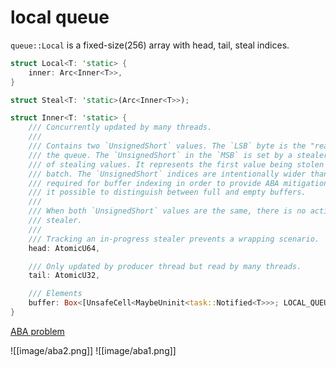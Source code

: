 # local queue

`queue::Local` is a fixed-size(256) array with head, tail, steal indices.

```rust
struct Local<T: 'static> {
    inner: Arc<Inner<T>>,
}

struct Steal<T: 'static>(Arc<Inner<T>>);

struct Inner<T: 'static> {
    /// Concurrently updated by many threads.
    ///
    /// Contains two `UnsignedShort` values. The `LSB` byte is the "real" head of
    /// the queue. The `UnsignedShort` in the `MSB` is set by a stealer in process
    /// of stealing values. It represents the first value being stolen in the
    /// batch. The `UnsignedShort` indices are intentionally wider than strictly
    /// required for buffer indexing in order to provide ABA mitigation and make
    /// it possible to distinguish between full and empty buffers.
    ///
    /// When both `UnsignedShort` values are the same, there is no active
    /// stealer.
    ///
    /// Tracking an in-progress stealer prevents a wrapping scenario.
    head: AtomicU64,

    /// Only updated by producer thread but read by many threads.
    tail: AtomicU32,

    /// Elements
    buffer: Box<[UnsafeCell<MaybeUninit<task::Notified<T>>>; LOCAL_QUEUE_CAPACITY]>,
}
```

[ABA problem](https://spcl.inf.ethz.ch/Teaching/2019-pp/lectures/PP-l21-ConcurrencyTheory.pdf)

![[image/aba2.png]]
![[image/aba1.png]]

